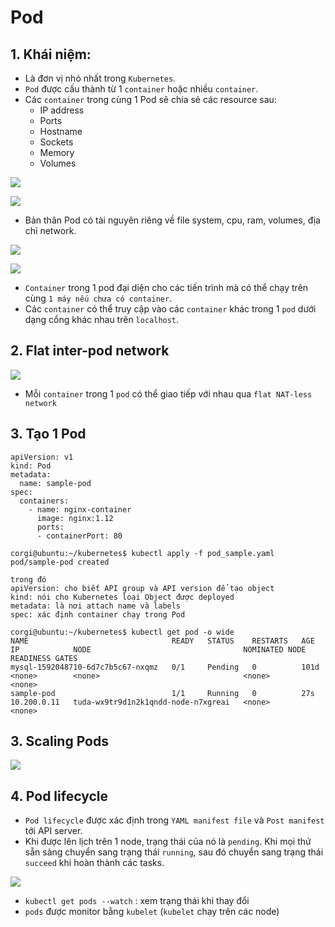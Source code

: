 # Pod
## 1. Khái niệm:
- Là đơn vị nhỏ nhất trong `Kubernetes`.
- `Pod` được cấu thành từ 1 `container` hoặc nhiều `container`.
- Các `container` trong cùng 1 Pod sẽ chia sẻ các resource sau:
  + IP address
  + Ports
  + Hostname
  + Sockets
  + Memory
  + Volumes

![](https://d33wubrfki0l68.cloudfront.net/fe03f68d8ede9815184852ca2a4fd30325e5d15a/98064/docs/tutorials/kubernetes-basics/public/images/module_03_pods.svg)

![](https://camo.githubusercontent.com/1422ff7859a3b8928ec430bebffa07d9a7fbaa62/68747470733a2f2f692e696d6775722e636f6d2f6e676d68376b312e706e67)

- Bản thân Pod có tài nguyên riêng về file system, cpu, ram, volumes, địa chỉ network.

![](https://www.upsieutoc.com/images/2020/09/15/Screenshot-from-2020-09-15-22-45-47.png)

![](https://www.upsieutoc.com/images/2020/09/15/Screenshot-from-2020-09-15-22-59-21.png)

- `Container` trong 1 pod đại diện cho các tiến trình mà có thể chạy trên cùng `1 máy nếu chưa có container`.
- Các `container` có thể truy cập vào các `container` khác trong 1 `pod` dưới dạng cổng khác nhau trên `localhost`.

## 2. Flat inter-pod network 

![](https://i.ibb.co/D5gWT7V/Screenshot-from-2020-09-21-16-08-59.png)

- Mỗi `container` trong 1 `pod` có thể giao tiếp với nhau qua `flat NAT-less network`

## 3. Tạo 1 Pod 

```
apiVersion: v1
kind: Pod
metadata:
  name: sample-pod
spec:
  containers:
    - name: nginx-container
      image: nginx:1.12
      ports:
      - containerPort: 80

```

```
corgi@ubuntu:~/kubernetes$ kubectl apply -f pod_sample.yaml 
pod/sample-pod created

trong đó
apiVersion: cho biết API group và API version để tạo object
kind: nói cho Kubernetes loại Object được deployed
metadata: là nơi attach name và labels
spec: xác định container chạy trong Pod
```



```
corgi@ubuntu:~/kubernetes$ kubectl get pod -o wide
NAME                                READY   STATUS    RESTARTS   AGE    IP            NODE                                  NOMINATED NODE   READINESS GATES
mysql-1592048710-6d7c7b5c67-nxqmz   0/1     Pending   0          101d   <none>        <none>                                <none>           <none>
sample-pod                          1/1     Running   0          27s    10.200.0.11   tuda-wx9tr9d1n2k1qndd-node-n7xgreai   <none>           <none>
```

## 3. Scaling Pods

![](https://camo.githubusercontent.com/b7f3dfe5b7eea1b7e3d376c581ef3661c9e583d3/68747470733a2f2f692e696d6775722e636f6d2f446479626653492e706e67)

## 4. Pod lifecycle
- `Pod lifecycle` được xác định trong `YAML manifest file` và `Post manifest` tới API server.
- Khi được lên lịch trên 1 node, trạng thái của nó là `pending`. Khi mọi thứ sẵn sàng chuyển sang trạng thái `running`, sau đó chuyển sang trạng thái `succeed` khi hoàn thành các tasks.

![](https://camo.githubusercontent.com/aa346316eba2f16544b81ab891402476f66b6d19/68747470733a2f2f692e696d6775722e636f6d2f357a49537269492e706e67)

- `kubectl get pods --watch` : xem trạng thái khi thay đổi
- `pods` được monitor bằng `kubelet` (`kubelet` chạy trên các node)
